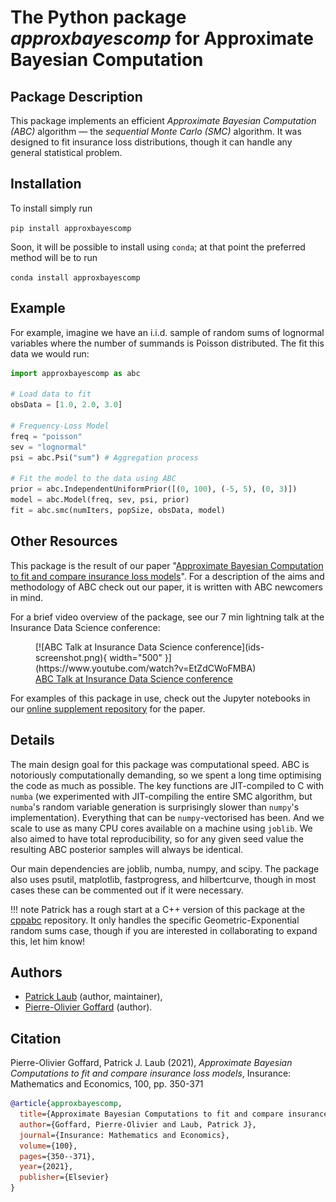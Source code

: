 # The Python package _approxbayescomp_ for Approximate Bayesian Computation 

## Package Description

This package implements an efficient _Approximate Bayesian Computation (ABC)_ algorithm  &mdash; the _sequential Monte Carlo (SMC)_ algorithm. It was designed to fit insurance loss distributions, though it can handle any general statistical problem.

## Installation

To install simply run 

```pip install approxbayescomp```

Soon, it will be possible to install using `conda`; at that point the preferred method will be to run

```conda install approxbayescomp```

## Example

For example, imagine we have an i.i.d. sample of random sums of lognormal variables where the number of summands is Poisson distributed.
The fit this data we would run:

``` python
import approxbayescomp as abc

# Load data to fit
obsData = [1.0, 2.0, 3.0]

# Frequency-Loss Model
freq = "poisson"
sev = "lognormal"
psi = abc.Psi("sum") # Aggregation process

# Fit the model to the data using ABC
prior = abc.IndependentUniformPrior([(0, 100), (-5, 5), (0, 3)])
model = abc.Model(freq, sev, psi, prior)
fit = abc.smc(numIters, popSize, obsData, model)
```

## Other Resources

This package is the result of our paper "[Approximate Bayesian Computation to fit and compare insurance loss models](https://arxiv.org/abs/2007.03833)". 
For a description of the aims and methodology of ABC check out our paper, it is written with ABC newcomers in mind.

For a brief video overview of the package, see our 7 min lightning talk at the Insurance Data Science conference:

<figure markdown>
  [![ABC Talk at Insurance Data Science conference](ids-screenshot.png){ width="500" }](https://www.youtube.com/watch?v=EtZdCWoFMBA)
  <figcaption><a href="https://www.youtube.com/watch?v=EtZdCWoFMBA">ABC Talk at Insurance Data Science conference</a></figcaption>
</figure>

For examples of this package in use, check out the Jupyter notebooks in our [online supplement repository](https://github.com/LaGauffre/ABCFitLoMo) for the paper.

## Details

The main design goal for this package was computational speed.
ABC is notoriously computationally demanding, so we spent a long time optimising the code as much as possible.
The key functions are JIT-compiled to C with `numba` (we experimented with JIT-compiling the entire SMC algorithm, but `numba`'s random variable generation is surprisingly slower than `numpy`'s implementation).
Everything that can be `numpy`-vectorised has been.
And we scale to use as many CPU cores available on a machine using `joblib`.
We also aimed to have total reproducibility, so for any given seed value the resulting ABC posterior samples will always be identical. 

Our main dependencies are joblib, numba, numpy, and scipy.
The package also uses psutil, matplotlib, fastprogress, and hilbertcurve, though in most cases these can be commented out if it were necessary.

!!! note
        Patrick has a rough start at a C++ version of this package at the [cppabc](https://github.com/Pat-Laub/cppabc) repository.
        It only handles the specific Geometric-Exponential random sums case, though if you are interested in collaborating to expand this, let him know!

## Authors

- [Patrick Laub](https://pat-laub.github.io/) (author, maintainer),
- [Pierre-Olivier Goffard](http://pierre-olivier.goffard.me/) (author).

## Citation

Pierre-Olivier Goffard, Patrick J. Laub (2021), _Approximate Bayesian Computations to fit and compare insurance loss models_, Insurance: Mathematics and Economics, 100, pp. 350-371

``` bibtex
@article{approxbayescomp,
  title={Approximate Bayesian Computations to fit and compare insurance loss models},
  author={Goffard, Pierre-Olivier and Laub, Patrick J},
  journal={Insurance: Mathematics and Economics},
  volume={100},
  pages={350--371},
  year={2021},
  publisher={Elsevier}
}
```
